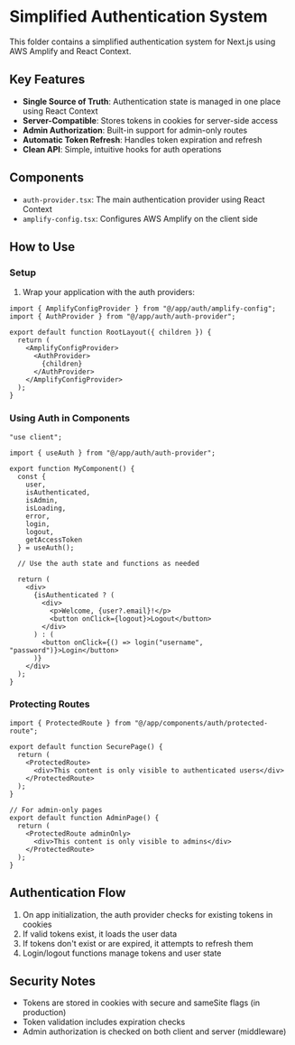 # Simplified Authentication System

This folder contains a simplified authentication system for Next.js using AWS Amplify and React Context.

## Key Features

- **Single Source of Truth**: Authentication state is managed in one place using React Context
- **Server-Compatible**: Stores tokens in cookies for server-side access
- **Admin Authorization**: Built-in support for admin-only routes
- **Automatic Token Refresh**: Handles token expiration and refresh
- **Clean API**: Simple, intuitive hooks for auth operations

## Components

- `auth-provider.tsx`: The main authentication provider using React Context
- `amplify-config.tsx`: Configures AWS Amplify on the client side

## How to Use

### Setup

1. Wrap your application with the auth providers:

```tsx
import { AmplifyConfigProvider } from "@/app/auth/amplify-config";
import { AuthProvider } from "@/app/auth/auth-provider";

export default function RootLayout({ children }) {
  return (
    <AmplifyConfigProvider>
      <AuthProvider>
        {children}
      </AuthProvider>
    </AmplifyConfigProvider>
  );
}
```

### Using Auth in Components

```tsx
"use client";

import { useAuth } from "@/app/auth/auth-provider";

export function MyComponent() {
  const {
    user,
    isAuthenticated,
    isAdmin,
    isLoading,
    error,
    login,
    logout,
    getAccessToken
  } = useAuth();

  // Use the auth state and functions as needed

  return (
    <div>
      {isAuthenticated ? (
        <div>
          <p>Welcome, {user?.email}!</p>
          <button onClick={logout}>Logout</button>
        </div>
      ) : (
        <button onClick={() => login("username", "password")}>Login</button>
      )}
    </div>
  );
}
```

### Protecting Routes

```tsx
import { ProtectedRoute } from "@/app/components/auth/protected-route";

export default function SecurePage() {
  return (
    <ProtectedRoute>
      <div>This content is only visible to authenticated users</div>
    </ProtectedRoute>
  );
}

// For admin-only pages
export default function AdminPage() {
  return (
    <ProtectedRoute adminOnly>
      <div>This content is only visible to admins</div>
    </ProtectedRoute>
  );
}
```

## Authentication Flow

1. On app initialization, the auth provider checks for existing tokens in cookies
2. If valid tokens exist, it loads the user data
3. If tokens don't exist or are expired, it attempts to refresh them
4. Login/logout functions manage tokens and user state

## Security Notes

- Tokens are stored in cookies with secure and sameSite flags (in production)
- Token validation includes expiration checks
- Admin authorization is checked on both client and server (middleware)
